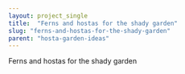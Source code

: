 ```yaml
---
layout: project_single
title:  "Ferns and hostas for the shady garden"
slug: "ferns-and-hostas-for-the-shady-garden"
parent: "hosta-garden-ideas"
---
```

Ferns and hostas for the shady garden
